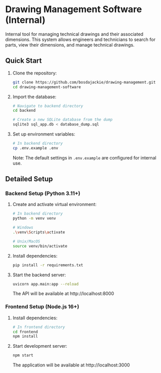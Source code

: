# Drawing Management Software (Internal)

Internal tool for managing technical drawings and their associated dimensions. This system allows engineers and technicians to search for parts, view their dimensions, and manage technical drawings.

## Quick Start

1. Clone the repository:
   ```bash
   git clone https://github.com/bosdajackie/drawing-management.git
   cd drawing-management-software
   ```

2. Import the database:
   ```bash
   # Navigate to backend directory
   cd backend
   
   # Create a new SQLite database from the dump
   sqlite3 sql_app.db < database_dump.sql
   ```

3. Set up environment variables:
   ```bash
   # In backend directory
   cp .env.example .env
   ```
   Note: The default settings in `.env.example` are configured for internal use.

## Detailed Setup

### Backend Setup (Python 3.11+)

1. Create and activate virtual environment:
   ```bash
   # In backend directory
   python -m venv venv
   
   # Windows
   .\venv\Scripts\activate
   
   # Unix/MacOS
   source venv/bin/activate
   ```

2. Install dependencies:
   ```bash
   pip install -r requirements.txt
   ```

3. Start the backend server:
   ```bash
   uvicorn app.main:app --reload
   ```
   The API will be available at http://localhost:8000

### Frontend Setup (Node.js 16+)

1. Install dependencies:
   ```bash
   # In frontend directory
   cd frontend
   npm install
   ```

2. Start development server:
   ```bash
   npm start
   ```
   The application will be available at http://localhost:3000

